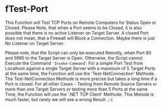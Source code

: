 # fTest-Port
This Function will Test TCP Ports on Remote Computers for Status Open or Closed.
Please Note, that when a Port seems to be Closed, it is also possible that there is no active Listener on Target Server. 
A closed Port does not mean, that a Firewall will Block a Connection. Maybe there is just No Listener on Target Server.

Please note, that the Script can only be executed Remotly, when Port 80 and 5985 to the Target Server is Open. 
Otherwise, the Script cannot Execute the Command `'Invoke-Command`'. For a simple Port Test from Localhost against a single 
Target Server with a maximum of 5 Target Ports at the same time, the Function will use the 'Test-NetConnection' Methode.
The Test-NetConnection Methode is more precise but takes a long time if a Port is closed. 
For all other Cases - Testing from Remote Source Servers or more than one Target Servers or testing more than 5 Ports at 
the same Time, the Function will use the '.NET TCP Client' Methode. This Metode is much faster, but rarely we will see a 
wrong Result. ;-(
